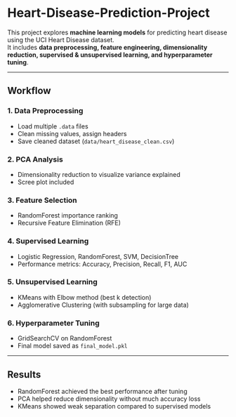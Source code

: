 # Heart-Disease-Prediction-Project
This project explores **machine learning models** for predicting heart disease using the UCI Heart Disease dataset.  
It includes **data preprocessing, feature engineering, dimensionality reduction, supervised & unsupervised learning, and hyperparameter tuning**.

---

## Workflow
### 1. Data Preprocessing
- Load multiple `.data` files
- Clean missing values, assign headers
- Save cleaned dataset (`data/heart_disease_clean.csv`)

### 2. PCA Analysis
- Dimensionality reduction to visualize variance explained
- Scree plot included

### 3. Feature Selection
- RandomForest importance ranking
- Recursive Feature Elimination (RFE)

### 4. Supervised Learning
- Logistic Regression, RandomForest, SVM, DecisionTree
- Performance metrics: Accuracy, Precision, Recall, F1, AUC

### 5. Unsupervised Learning
- KMeans with Elbow method (best k detection)
- Agglomerative Clustering (with subsampling for large data)

### 6. Hyperparameter Tuning
- GridSearchCV on RandomForest
- Final model saved as `final_model.pkl`

---

## Results
- RandomForest achieved the best performance after tuning  
- PCA helped reduce dimensionality without much accuracy loss  
- KMeans showed weak separation compared to supervised models  

